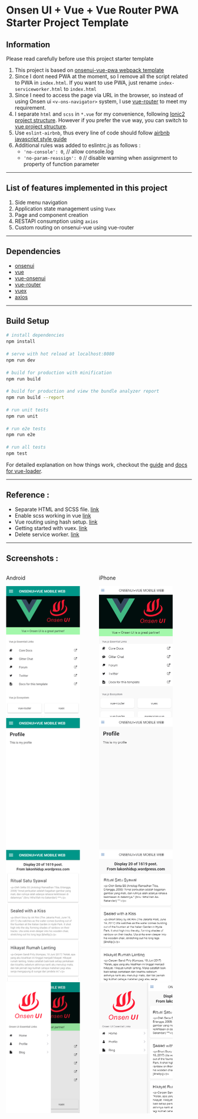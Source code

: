 # Onsen UI + Vue + Vue Router PWA Starter Project Template

## Information 
Please read carefully before use this project starter template

1. This project is based on [onsenui-vue-pwa webpack template](https://github.com/OnsenUI/vue-pwa-webpack)
2. Since I dont need PWA at the moment, so I remove all the script related to PWA in `index.html`. If you want to use PWA, just rename `index-serviceworker.html` to `index.html`
3. Since I need to access the page via URL in the browser, so instead of using Onsen ui `<v-ons-navigator>` system, I use [vue-router](https://router.vuejs.org/en/) to meet my requirement.
4. I separate `html` and `scss` in `*.vue` for my convenience, following [Ionic2 project structure](https://www.joshmorony.com/ionic-2-first-look-series-your-first-ionic-2-app-explained/). However if you prefer the vue way, you can switch to [vue project structure](https://github.com/vuejs-templates/webpack/tree/master/template/src).
5. Use `eslint-airbnb`, thus every line of code should follow [airbnb javascript style guide](http://airbnb.io/javascript/)
6. Additional rules was added to eslintrc.js as follows : 
    - `'no-console': 0`,        // allow console.log
    - `'no-param-reassign': 0`  // disable warning when assignment to property of function parameter

-------------------------------

## List of features implemented in this project
1. Side menu navigation 
2. Application state management using `Vuex`
3. Page and component creation 
4. RESTAPI consumption using `axios`
5. Custom routing on onsenui-vue using vue-router

-------------------------------

## Dependencies 
- [onsenui](https://github.com/OnsenUI/OnsenUI)
- [vue](https://github.com/vuejs/vue)
- [vue-onsenui](https://github.com/OnsenUI/OnsenUI/tree/master/bindings/vue)
- [vue-router](https://github.com/vuejs/vue-router)
- [vuex](https://github.com/vuejs/vuex)
- [axios](https://github.com/mzabriskie/axios)

-------------------------------

## Build Setup

``` bash
# install dependencies
npm install

# serve with hot reload at localhost:8080
npm run dev

# build for production with minification
npm run build

# build for production and view the bundle analyzer report
npm run build --report

# run unit tests
npm run unit

# run e2e tests
npm run e2e

# run all tests
npm test
```

For detailed explanation on how things work, checkout the [guide](http://vuejs-templates.github.io/webpack/) and [docs for vue-loader](http://vuejs.github.io/vue-loader).

-------------------------------

## Reference : 
- Separate HTML and SCSS file. [link](https://github.com/vuejs/vueify/issues/35)
- Enable scss working in vue [link](https://github.com/vuejs/vue-loader/issues/363)
- Vue routing using hash setup. [link](http://router.vuejs.org/en/essentials/getting-started.html)
- Getting started with vuex. [link](http://vuex.vuejs.org/en/getting-started.html)
- Delete service worker. [link](https://stackoverflow.com/a/34791693/1843755)

-------------------------------
## Screenshots :

<div>
    <div style="width:50%;float:left;">
        <p>Android</p>
        <kbd>
            <img src="screenshots/android.png" width="200px"/> 
        </kbd>
        <kbd>
            <img src="screenshots/android-profile.png" width="200px"/> 
        </kbd>
        <kbd>
            <img src="screenshots/android-blog.png" width="200px"/> 
        </kbd>
        <kbd>
            <img src="screenshots/android-sidemenu.png" width="200px"/> 
        </kbd>
    </div>
    <div style="width:50%;float:left;">
        <p>iPhone</p>
        <kbd>
            <img src="screenshots/iphone.png" width="200px"/> 
        </kbd>
        <kbd>
            <img src="screenshots/iphone-profile.png" width="200px"/> 
        </kbd>
        <kbd>
            <img src="screenshots/iphone-blog.png" width="200px"/> 
        </kbd>
        <kbd>
            <img src="screenshots/iphone-sidemenu.png" width="200px"/> 
        </kbd>
    </div>
</div>
